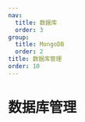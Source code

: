 ```yaml
---
nav:
  title: 数据库
  order: 3
group:
  title: MongoDB
  order: 2
title: 数据库管理
order: 10
---
```


# 数据库管理


